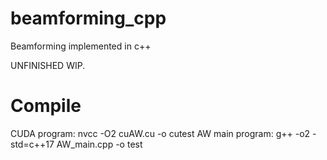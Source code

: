 # beamforming_cpp
Beamforming implemented in c++

UNFINISHED WIP.

# Compile
CUDA program:
nvcc -O2 cuAW.cu -o cutest 
AW main program:
g++ -o2 -std=c++17 AW_main.cpp -o test

